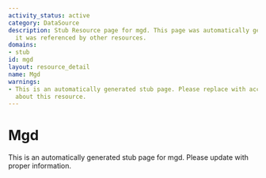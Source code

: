 ```yaml
---
activity_status: active
category: DataSource
description: Stub Resource page for mgd. This page was automatically generated because
  it was referenced by other resources.
domains:
- stub
id: mgd
layout: resource_detail
name: Mgd
warnings:
- This is an automatically generated stub page. Please replace with accurate information
  about this resource.
---
```


# Mgd

This is an automatically generated stub page for mgd. Please update with proper information.
